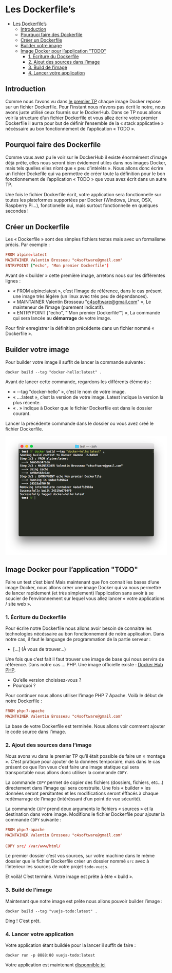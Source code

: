 # Les Dockerfile’s

<!-- TOC -->

- [Les Dockerfile’s](#les-dockerfiles)
    - [Introduction](#introduction)
    - [Pourquoi faire des Dockerfile](#pourquoi-faire-des-dockerfile)
    - [Créer un Dockerfile](#créer-un-dockerfile)
    - [Builder votre image](#builder-votre-image)
    - [Image Docker pour l’application "TODO"](#image-docker-pour-lapplication-todo)
        - [1. Écriture du Dockerfile](#1-écriture-du-dockerfile)
        - [2. Ajout des sources dans l’image](#2-ajout-des-sources-dans-limage)
        - [3. Build de l’image](#3-build-de-limage)
        - [4. Lancer votre application](#4-lancer-votre-application)

<!-- /TOC -->

## Introduction

Comme nous l’avons vu dans [le premier TP](introduction.md) chaque image Docker repose sur un fichier Dockerfile. Pour l’instant nous n’avons pas écrit le notre, nous avons juste utilisé ceux fournis sur le DockerHub. Dans ce TP nous allons voir la structure d’un fichier Dockerfile et vous allez écrire votre premier Dockerfile il aurra pour but de définir l’ensemble de la « stack applicative » nécéssaire au bon fonctionnement de l’application « TODO ».

## Pourquoi faire des Dockerfile

Comme vous avez pu le voir sur le DockerHub il existe énormément d’image déjà prête, elles nous seront bien évidement utiles dans nos images Docker, mais tels quelles elles n’ont que « peu d’intérêts ». Nous allons donc écrire un fichier Dockefile qui va permettre de créer toute la définition pour le bon fonctionnement de l’application « TODO » que vous avez écrit dans un autre TP.

Une fois le fichier Dockerfile écrit, votre application sera fonctionnelle sur toutes les plateformes supportées par Docker (Windows, Linux, OSX, Raspberry Pi…), fonctionelle oui, mais surtout fonctionnelle en quelques secondes !

## Créer un Dockerfile

Les « Dockerfile » sont des simples fichiers textes mais avec un formalisme précis. Par exemple :

```conf
FROM alpine:latest
MAINTAINER Valentin Brosseau "c4software@gmail.com"
ENTRYPOINT ["echo", "Mon premier Dockerfile"]
```

Avant de « builder » cette première image, arretons nous sur les différentes lignes :

- « FROM alpine:latest », c’est l’image de référence, dans le cas présent une image très légère (un linux avec très peu de dépendances).
- « MAINTAINER Valentin Brosseau "c4software@gmail.com" », Le mainteneur de l’image (purement indicatif).
- « ENTRYPOINT ["echo", "'Mon premier Dockerfile'"] », La commande qui sera lancée au **démarrage** de votre image.

Pour finir enregistrer la définition précédente dans un fichier nommé « Dockerfile ».

## Builder votre image

Pour builder votre image il suffit de lancer la commande suivante :

```shell
docker build --tag "docker-hello:latest" .
```

Avant de lancer cette commande, regardons les différents éléments :

- « --tag "docker-hello" », c’est le nom de votre image.
- « …:latest », c’est la version de votre image. Latest indique la version la plus récente.
- « . » indique à Docker que le fichier Dockerfile est dans le dossier courant.

Lancer la précédente commande dans le dossier ou vous avez créé le fichier Dockerfile.

![exemple build](./ressources/build.png)

## Image Docker pour l’application "TODO"

Faire un test c’est bien! Mais maintenant que l’on connait les bases d’une image Docker, nous allons créer une image Docker qui va nous permettre de lancer rapidement (et très simplement) l’application sans avoir à se soucier de l’environnement sur lequel vous allez lancer « votre applications / site web ».

### 1. Écriture du Dockerfile

Pour écrire notre Dockerfile nous allons avoir besoin de connaitre les technologies nécéssaire au bon fonctionnement de notre application. Dans notre cas, il faut le language de programmation de la partie serveur :

- […] (À vous de trouver…)

Une fois que c’est fait il faut trouver une image de base qui nous servira de référence. Dans notre cas … PHP. Une image officielle existe : [Docker Hub PHP](https://hub.docker.com/_/php/).

- Qu’elle version choisisez-vous ?
- Pourquoi ?

Pour continuer nous allons utiliser l’image PHP 7 Apache. Voilà le début de notre Dockerfile :

```conf
FROM php:7-apache
MAINTAINER Valentin Brosseau "c4software@gmail.com"
```

La base de votre Dockerfile est terminée. Nous allons voir comment ajouter le code source dans l’image.

### 2. Ajout des sources dans l’image

Nous avons vu dans le premier TP qu’il était possible de faire un « montage ». C’est pratique pour ajouter de la données temporaire, mais dans le cas présent ce que l’on veux c’est faire une image statique qui sera transportable nous allons donc utiliser la commande ```COPY```.

La commande ```COPY``` permet de copier des fichiers (dossiers, fichiers, etc…) directement dans l’image qui sera construite. Une fois « builder » les données seront persitantes et les modifications seront éffacés à chaque redémarrage de l’image (intéréssant d’un point de vue sécurité).

La commande ```COPY``` prend deux arguments le fichiers « sources » et la destination dans votre image. Modifions le fichier Dockerfile pour ajouter la commande ```COPY``` suivante :

```conf
FROM php:7-apache
MAINTAINER Valentin Brosseau "c4software@gmail.com"

COPY src/ /var/www/html/
```

Le premier dossier c’est vos sources, sur votre machine dans le même dossier que le fichier Dockerfile créer un dossier nommé ```src``` avec à l’interieur les sources de votre projet ```todo-vuejs```.

Et voilà! C’est terminé. Votre image est prête à être « build ».

### 3. Build de l’image

Maintenant que notre image est prête nous allons pouvoir builder l’image :

```shell
docker build --tag "vuejs-todo:latest" .
```

Ding ! C’est prêt.

### 4. Lancer votre application

Votre application étant buildée pour la lancer il suffit de faire :

```shell
docker run -p 8888:80 vuejs-todo:latest
```

Votre application est maintenant [disponnible ici](http://localhost:8080)